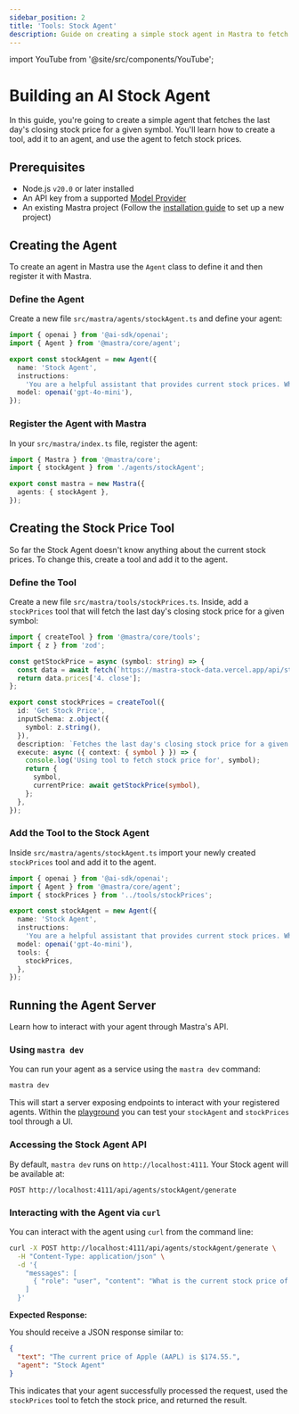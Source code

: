 ```yaml
---
sidebar_position: 2
title: 'Tools: Stock Agent'
description: Guide on creating a simple stock agent in Mastra to fetch the last day's closing stock price for a given symbol.
---
```


import YouTube from '@site/src/components/YouTube';

# Building an AI Stock Agent

In this guide, you're going to create a simple agent that fetches the last day's closing stock price for a given symbol. You'll learn how to create a tool, add it to an agent, and use the agent to fetch stock prices.

<YouTube id="rIaZ4l7y9wo" />

## Prerequisites

- Node.js `v20.0` or later installed
- An API key from a supported [Model Provider](/docs/getting-started/model-providers)
- An existing Mastra project (Follow the [installation guide](/docs/getting-started/installation) to set up a new project)

## Creating the Agent

To create an agent in Mastra use the `Agent` class to define it and then register it with Mastra.

### Define the Agent

Create a new file `src/mastra/agents/stockAgent.ts` and define your agent:

```ts copy filename="src/mastra/agents/stockAgent.ts"
import { openai } from '@ai-sdk/openai';
import { Agent } from '@mastra/core/agent';

export const stockAgent = new Agent({
  name: 'Stock Agent',
  instructions:
    'You are a helpful assistant that provides current stock prices. When asked about a stock, use the stock price tool to fetch the stock price.',
  model: openai('gpt-4o-mini'),
});
```

### Register the Agent with Mastra

In your `src/mastra/index.ts` file, register the agent:

```ts copy filename="src/mastra/index.ts" {2, 5}
import { Mastra } from '@mastra/core';
import { stockAgent } from './agents/stockAgent';

export const mastra = new Mastra({
  agents: { stockAgent },
});
```

## Creating the Stock Price Tool

So far the Stock Agent doesn't know anything about the current stock prices. To change this, create a tool and add it to the agent.

### Define the Tool

Create a new file `src/mastra/tools/stockPrices.ts`. Inside, add a `stockPrices` tool that will fetch the last day's closing stock price for a given symbol:

```ts filename="src/mastra/tools/stockPrices.ts"
import { createTool } from '@mastra/core/tools';
import { z } from 'zod';

const getStockPrice = async (symbol: string) => {
  const data = await fetch(`https://mastra-stock-data.vercel.app/api/stock-data?symbol=${symbol}`).then(r => r.json());
  return data.prices['4. close'];
};

export const stockPrices = createTool({
  id: 'Get Stock Price',
  inputSchema: z.object({
    symbol: z.string(),
  }),
  description: `Fetches the last day's closing stock price for a given symbol`,
  execute: async ({ context: { symbol } }) => {
    console.log('Using tool to fetch stock price for', symbol);
    return {
      symbol,
      currentPrice: await getStockPrice(symbol),
    };
  },
});
```

### Add the Tool to the Stock Agent

Inside `src/mastra/agents/stockAgent.ts` import your newly created `stockPrices` tool and add it to the agent.

```ts copy filename="src/mastra/agents/stockAgent.ts" {3, 10-12}
import { openai } from '@ai-sdk/openai';
import { Agent } from '@mastra/core/agent';
import { stockPrices } from '../tools/stockPrices';

export const stockAgent = new Agent({
  name: 'Stock Agent',
  instructions:
    'You are a helpful assistant that provides current stock prices. When asked about a stock, use the stock price tool to fetch the stock price.',
  model: openai('gpt-4o-mini'),
  tools: {
    stockPrices,
  },
});
```

## Running the Agent Server

Learn how to interact with your agent through Mastra's API.

### Using `mastra dev`

You can run your agent as a service using the `mastra dev` command:

```bash copy
mastra dev
```

This will start a server exposing endpoints to interact with your registered agents. Within the [playground](../../docs/server-db/local-dev-playground.md) you can test your `stockAgent` and `stockPrices` tool through a UI.

### Accessing the Stock Agent API

By default, `mastra dev` runs on `http://localhost:4111`. Your Stock agent will be available at:

```
POST http://localhost:4111/api/agents/stockAgent/generate
```

### Interacting with the Agent via `curl`

You can interact with the agent using `curl` from the command line:

```bash copy
curl -X POST http://localhost:4111/api/agents/stockAgent/generate \
  -H "Content-Type: application/json" \
  -d '{
    "messages": [
      { "role": "user", "content": "What is the current stock price of Apple (AAPL)?" }
    ]
  }'
```

**Expected Response:**

You should receive a JSON response similar to:

```json
{
  "text": "The current price of Apple (AAPL) is $174.55.",
  "agent": "Stock Agent"
}
```

This indicates that your agent successfully processed the request, used the `stockPrices` tool to fetch the stock price, and returned the result.

